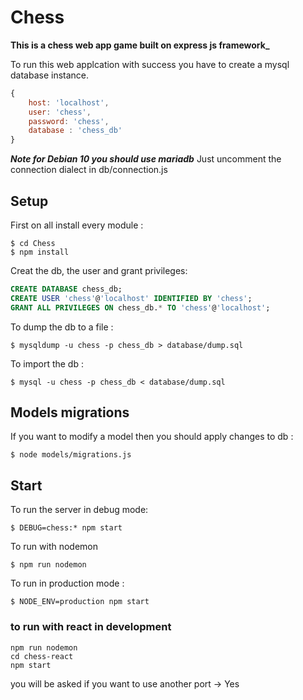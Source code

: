 # Chess

**This is a chess web app game built on express js framework_**

To run this web applcation with success you have to create a mysql database instance.
```javascript
{
    host: 'localhost',
    user: 'chess',
    password: 'chess',
    database : 'chess_db' 
}
```

**_Note for Debian 10 you should use mariadb_**
Just uncomment the connection dialect in db/connection.js


## Setup

First on all install every module :
```shell
$ cd Chess
$ npm install
```

Creat the db, the user and grant privileges:
```sql
CREATE DATABASE chess_db;
CREATE USER 'chess'@'localhost' IDENTIFIED BY 'chess';
GRANT ALL PRIVILEGES ON chess_db.* TO 'chess'@'localhost';
```

To dump the db to a file :
```shell
$ mysqldump -u chess -p chess_db > database/dump.sql
```

To import the db :
```shell
$ mysql -u chess -p chess_db < database/dump.sql
```

## Models migrations

If you want to modify a model then you should apply changes to db :
```shell
$ node models/migrations.js
```

## Start

To run the server in debug mode:
```shell
$ DEBUG=chess:* npm start
```

To run with nodemon
```
$ npm run nodemon
```

To run in production mode :
```shell
$ NODE_ENV=production npm start
```

### to run with react in development 
```shell
npm run nodemon
cd chess-react 
npm start
```
you will be asked if you want to use another port -> Yes